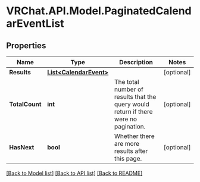 # VRChat.API.Model.PaginatedCalendarEventList

## Properties

Name | Type | Description | Notes
------------ | ------------- | ------------- | -------------
**Results** | [**List&lt;CalendarEvent&gt;**](CalendarEvent.md) |   | [optional] 
**TotalCount** | **int** | The total number of results that the query would return if there were no pagination. | [optional] 
**HasNext** | **bool** | Whether there are more results after this page. | [optional] 

[[Back to Model list]](../README.md#documentation-for-models) [[Back to API list]](../README.md#documentation-for-api-endpoints) [[Back to README]](../README.md)

